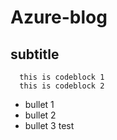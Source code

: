 # Azure-blog

## subtitle

      this is codeblock 1
      this is codeblock 2
      


* bullet 1
* bullet 2
* bullet 3
      test 
